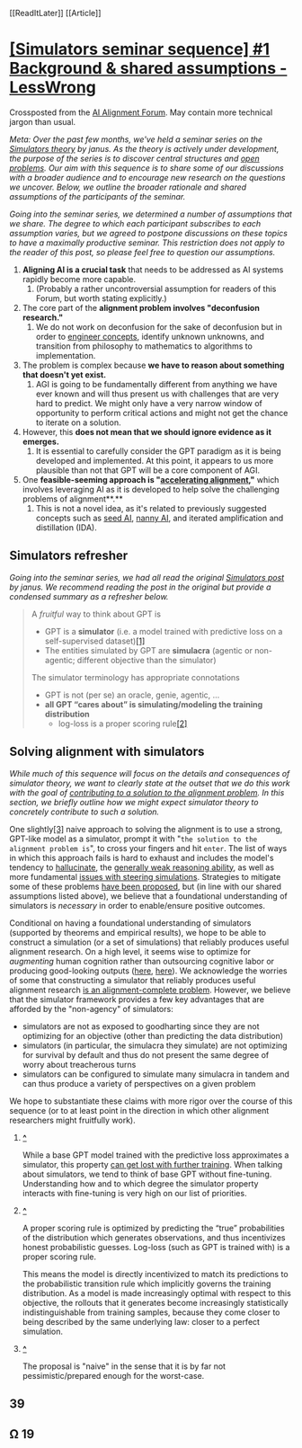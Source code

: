 [[ReadItLater]] [[Article]]

# [[Simulators seminar sequence] #1 Background & shared assumptions - LessWrong](https://www.lesswrong.com/posts/nmMorGE4MS4txzr8q/simulators-seminar-sequence-1-background-and-shared)

Crossposted from the [AI Alignment Forum](https://alignmentforum.org/posts/nmMorGE4MS4txzr8q/simulators-seminar-sequence-1-background-and-shared). May contain more technical jargon than usual.

*Meta: Over the past few months, we've held a seminar series on the* [*Simulators theory*](https://www.alignmentforum.org/posts/vJFdjigzmcXMhNTsx/simulators) *by janus. As the theory is actively under development, the purpose of the series is to discover central structures and* [*open problems*](https://www.alignmentforum.org/posts/vJFdjigzmcXMhNTsx/simulators#Next_steps)*. Our aim with this sequence is to share some of our discussions with a broader audience and to encourage new research on the questions we uncover. Below, we outline the broader rationale and shared assumptions of the participants of the seminar.*

*Going into the seminar series, we determined a number of assumptions that we share. The degree to which each participant subscribes to each assumption varies, but we agreed to postpone discussions on these topics to have a maximally productive seminar. This restriction does not apply to the reader of this post, so please feel free to question our assumptions.*

1.  **Aligning AI is a crucial task** that needs to be addressed as AI systems rapidly become more capable.
    1.  (Probably a rather uncontroversial assumption for readers of this Forum, but worth stating explicitly.)
2.  The core part of the **alignment problem involves "deconfusion research."**
    1.  We do not work on deconfusion for the sake of deconfusion but in order to [engineer concepts](https://www.lesswrong.com/posts/9iA87EfNKnREgdTJN/a-revolution-in-philosophy-the-rise-of-conceptual), identify unknown unknowns, and transition from philosophy to mathematics to algorithms to implementation.
3.  The problem is complex because **we have to reason about something that doesn't yet exist.**
    1.  AGI is going to be fundamentally different from anything we have ever known and will thus present us with challenges that are very hard to predict. We might only have a very narrow window of opportunity to perform critical actions and might not get the chance to iterate on a solution.
4.  However, this **does not mean that we should ignore evidence as it emerges.**
    1.  It is essential to carefully consider the GPT paradigm as it is being developed and implemented. At this point, it appears to us more plausible than not that GPT will be a core component of AGI.
5.  One **feasible-seeming approach is "**[**accelerating alignment**](https://openai.com/blog/our-approach-to-alignment-research/)**,"** which involves leveraging AI as it is developed to help solve the challenging problems of alignment**.**
    1.  This is not a novel idea, as it's related to previously suggested concepts such as [seed AI](https://www.lesswrong.com/tag/seed-ai), [nanny AI](https://www.lesswrong.com/tag/nanny-ai), and iterated amplification and distillation (IDA).

## **Simulators refresher**

*Going into the seminar series, we had all read the original* [*Simulators post*](https://www.alignmentforum.org/posts/vJFdjigzmcXMhNTsx/simulators) *by janus. We recommend reading the post in the original but provide a condensed summary as a refresher below.*

> A *fruitful* way to think about GPT is
> 
> -   GPT is a **simulator** (i.e. a model trained with predictive loss on a self-supervised dataset)[\[1\]](https://www.lesswrong.com/posts/nmMorGE4MS4txzr8q/simulators-seminar-sequence-1-background-and-shared#fnb9zte924tyg)
> -   The entities simulated by GPT are **simulacra** (agentic or non-agentic; different objective than the simulator)
> 
> The simulator terminology has appropriate connotations
> 
> -   GPT is not (per se) an oracle, genie, agentic, …
> -   **all GPT “cares about” is simulating/modeling the training distribution**
>     -   log-loss is a proper scoring rule[\[2\]](https://www.lesswrong.com/posts/nmMorGE4MS4txzr8q/simulators-seminar-sequence-1-background-and-shared#fnqquyuy43h2a)

## **Solving alignment with simulators**

*While much of this sequence will focus on the details and consequences of simulator theory, we want to clearly state at the outset that we do this work with the goal of* [*contributing to a solution to the alignment problem*](https://www.alignmentforum.org/posts/vJFdjigzmcXMhNTsx/simulators?commentId=iYwjFxh8NkfoiFu7E)*. In this section, we briefly outline how we might expect simulator theory to concretely contribute to such a solution.*

One slightly[\[3\]](https://www.lesswrong.com/posts/nmMorGE4MS4txzr8q/simulators-seminar-sequence-1-background-and-shared#fnbfrcjj3p18a) naive approach to solving the alignment is to use a strong, GPT-like model as a simulator, prompt it with "`the solution to the alignment problem is`", to cross your fingers and hit `enter`. The list of ways in which this approach fails is hard to exhaust and includes the model's tendency to [hallucinate](https://arxiv.org/abs/2202.03629), the [generally weak reasoning ability](https://arxiv.org/abs/2201.11903), as well as more fundamental [issues with steering simulations](https://www.alignmentforum.org/posts/nXeLPcT9uhfG3TMPS/conditioning-generative-models). Strategies to mitigate some of these problems [have been proposed](https://www.alignmentforum.org/posts/HAz7apopTzozrqW2k/strategy-for-conditioning-generative-models), but (in line with our shared assumptions listed above), we believe that a foundational understanding of simulators is *necessary* in order to enable/ensure positive outcomes.

Conditional on having a foundational understanding of simulators (supported by theorems and empirical results), we hope to be able to construct a simulation (or a set of simulations) that reliably produces useful alignment research. On a high level, it seems wise to optimize for *augmenting* human cognition rather than outsourcing cognitive labor or producing good-looking outputs ([here](https://www.alignmentforum.org/posts/vJFdjigzmcXMhNTsx/simulators?commentId=iYwjFxh8NkfoiFu7E), [here](https://www.alignmentforum.org/posts/vJFdjigzmcXMhNTsx/simulators?commentId=J6nccirDiK4gkTZa9)). We acknowledge the worries of some that constructing a simulator that reliably produces useful alignment research [is an alignment-complete problem](https://www.lesswrong.com/s/TLSzP4xP42PPBctgw/p/DwqgLXn5qYC7GqExF). However, we believe that the simulator framework provides a few key advantages that are afforded by the "non-agency" of simulators:

-   simulators are not as exposed to goodharting since they are not optimizing for an objective (other than predicting the data distribution)
-   simulators (in particular, the simulacra they simulate) are not optimizing for survival by default and thus do not present the same degree of worry about treacherous turns
-   simulators can be configured to simulate many simulacra in tandem and can thus produce a variety of perspectives on a given problem

We hope to substantiate these claims with more rigor over the course of this sequence (or to at least point in the direction in which other alignment researchers might fruitfully work).

1.  **[^](https://www.lesswrong.com/posts/nmMorGE4MS4txzr8q/simulators-seminar-sequence-1-background-and-shared#fnrefb9zte924tyg)**
    
    While a base GPT model trained with the predictive loss approximates a simulator, this property [can get lost with further training](https://www.lesswrong.com/posts/t9svvNPNmFf5Qa3TA/mysteries-of-mode-collapse). When talking about simulators, we tend to think of base GPT without fine-tuning. Understanding how and to which degree the simulator property interacts with fine-tuning is very high on our list of priorities.
    
2.  **[^](https://www.lesswrong.com/posts/nmMorGE4MS4txzr8q/simulators-seminar-sequence-1-background-and-shared#fnrefqquyuy43h2a)**
    
    A proper scoring rule is optimized by predicting the “true” probabilities of the distribution which generates observations, and thus incentivizes honest probabilistic guesses. Log-loss (such as GPT is trained with) is a proper scoring rule.
    
    This means the model is directly incentivized to match its predictions to the probabilistic transition rule which implicitly governs the training distribution. As a model is made increasingly optimal with respect to this objective, the rollouts that it generates become increasingly statistically indistinguishable from training samples, because they come closer to being described by the same underlying law: closer to a perfect simulation.
    
3.  **[^](https://www.lesswrong.com/posts/nmMorGE4MS4txzr8q/simulators-seminar-sequence-1-background-and-shared#fnrefbfrcjj3p18a)**
    
    The proposal is "naive" in the sense that it is by far not pessimistic/prepared enough for the worst-case.
    

## 39

## Ω 19